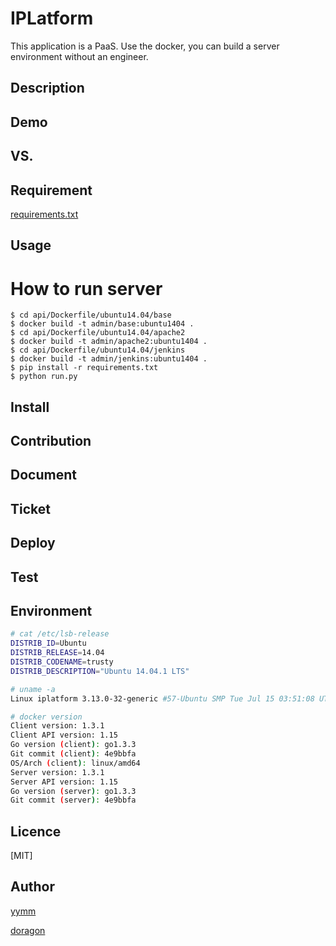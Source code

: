 IPLatform
====

This application is a PaaS. Use the docker, you can build a server environment without an engineer. 

## Description

## Demo

## VS. 

## Requirement

[requirements.txt](https://github.com/lazy-night/iplatform/blob/master/requirements.txt)

## Usage

# How to run server
    $ cd api/Dockerfile/ubuntu14.04/base
    $ docker build -t admin/base:ubuntu1404 .
    $ cd api/Dockerfile/ubuntu14.04/apache2
    $ docker build -t admin/apache2:ubuntu1404 .
    $ cd api/Dockerfile/ubuntu14.04/jenkins
    $ docker build -t admin/jenkins:ubuntu1404 .
    $ pip install -r requirements.txt
    $ python run.py

## Install

## Contribution

## Document

## Ticket

## Deploy

## Test

## Environment
```sh
# cat /etc/lsb-release
DISTRIB_ID=Ubuntu
DISTRIB_RELEASE=14.04
DISTRIB_CODENAME=trusty
DISTRIB_DESCRIPTION="Ubuntu 14.04.1 LTS"
```

```sh
# uname -a
Linux iplatform 3.13.0-32-generic #57-Ubuntu SMP Tue Jul 15 03:51:08 UTC 2014 x86_64 x86_64 x86_64 GNU/Linux
```

```sh
# docker version
Client version: 1.3.1
Client API version: 1.15
Go version (client): go1.3.3
Git commit (client): 4e9bbfa
OS/Arch (client): linux/amd64
Server version: 1.3.1
Server API version: 1.15
Go version (server): go1.3.3
Git commit (server): 4e9bbfa
```

## Licence

[MIT]

## Author

[yymm](https://github.com/yymm)

[doragon](https://github.com/doragon)
